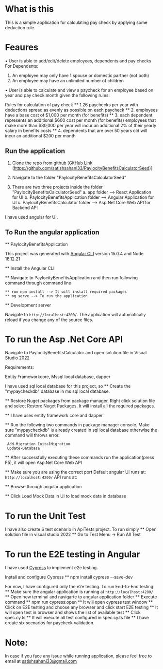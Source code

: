 # What is this
This is a simple application for calculating pay check by applying some deduction rule.

# Feaures
• User is able to add/edit/delete employees, dependents and pay checks
  For Dependents:
  1. An employee may only have 1 spouse or domestic partner (not both)
  2. An employee may have an unlimited number of children

• User is able to calculate and view a paycheck for an employee based on year and pay check month given the following rules:

 Rules for calculation of pay check
  ** 1.26 paychecks per year with deductions spread as evenly as possible on each paycheck
  ** 2. employees have a base cost of $1,000 per month (for benefits)
  ** 3. each dependent represents an additional $600 cost per month (for benefits)
  employees that make more than $80,000 per year will incur an additional 2% of their yearly salary in benefits costs
  ** 4. dependents that are over 50 years old will incur an additional $200 per month

## Run the application

1. Clone the repo from github [GitHub Link (https://github.com/satishsahani33/PaylocityBenefitsCalculatorSeed)]

2. Navigate to the folder "PaylocityBenefitsCalculatorSeed"

3. There are two three projects inside the folder "PaylocityBenefitsCalculatorSeed"
    a. app folder --> React Application for UI
    b. PaylocityBenefitsApplication folder --> Angular Application for UI
    c. PaylocityBenefitsCalculator folder --> Asp.Net Core Web API for Backend API

I have used angular for UI.

## To Run the angular application

** PaylocityBenefitsApplication

This project was generated with [Angular CLI](https://github.com/angular/angular-cli) version 15.0.4 and Node 18.12.21

** Install the Angular CLI

** Navigate to PaylocityBenefitsApplication and then run following command through command line

    ** run npm install --> It will install required packages
    ** ng serve --> To run the application
** Development server

Navigate to `http://localhost:4200/`. The application will automatically reload if you change any of the source files.


# To run the Asp .Net Core API
Navigate to PaylocityBenefitsCalculator and open solution file in Visual Studio 2022

Requirements:

Entity Frameworkcore, Mssql local database, dapper

I have used sql local database for this project, so
  ** Create the "mypaycheckdb" database in ms sql local database.

  ** Restore Nuget packages from package manager, Right click solution file and select Restore Nuget Packages. It will install all the required packages.

** I have uses entity framework core and dapper

** Run the following two commands in package manager console. Make sure "mypaycheckdb" is already created in sql local database otherwise the command will throws error.

     Add-Migration InitalMigration
     Update-Database
** After successfully executing these commands run the application(press F5), it will open Asp.Net Core Web API

** Make sure you are using the correct port
Default angular UI runs at: `http://localhost:4200/`
API runs at:

** Browse through angular application

** Click Load Mock Data in UI to load mock data in database


# To run the Unit Test 
I have also create 6 test scenario in ApiTests project.
To run simply 
  ** Open solution file in visual studio 2022
  ** Go to Test Menu -> Run All Test

# To run the E2E testing in Angular
I have used [Cypress](https://docs.cypress.io/) to implement e2e testing.

Install and configure Cypress
** npm install cypress --save-dev

For now, I have configured only the e2e testing.
To run End-to-End testing
  ** Make sure the angular application is running at `http://localhost:4200/`
  ** Open new terminal and navigarte to angular application folder
  ** Execute command
  ** npm run cypress:open
  ** It will open cypress test window
  ** Click on E2E testing and choose any browser and click start E2E testing
  ** It will open test in browser and shows the list of available test
  ** Click spec.cy.ts 
  ** It will execute all test configured in spec.cy.ts file
  ** I have create six scenarios for paycheck validation.

# Note: 
In case if you face any issue while running application, please feel free to email at satishsahani33@gmail.com


